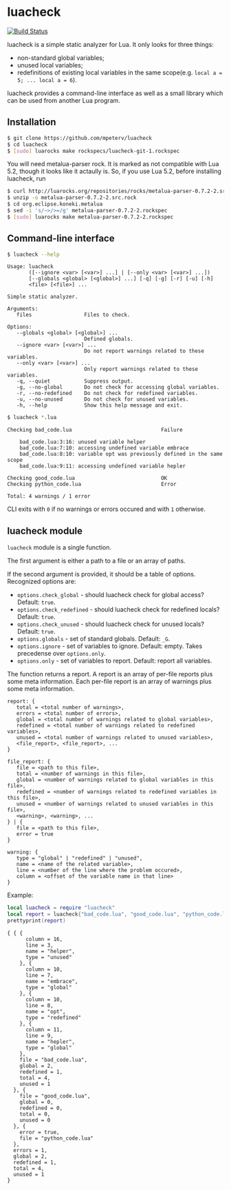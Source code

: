 # luacheck

[![Build Status](https://travis-ci.org/mpeterv/luacheck.png?branch=master)](https://travis-ci.org/mpeterv/luacheck)

luacheck is a simple static analyzer for Lua. It only looks for three things: 

* non-standard global variables; 
* unused local variables; 
* redefinitions of existing local variables in the same scope(e.g. `local a = 5; ... local a = 6`). 

luacheck provides a command-line interface as well as a small library which can be used from another Lua program. 

## Installation

```bash
$ git clone https://github.com/mpeterv/luacheck
$ cd luacheck
$ [sudo] luarocks make rockspecs/luacheck-git-1.rockspec
```

You will need metalua-parser rock. It is marked as not compatible with Lua 5.2, though it looks like it actaully is. So, if you use Lua 5.2, before installing luacheck, run

```bash
$ curl http://luarocks.org/repositories/rocks/metalua-parser-0.7.2-2.src.rock > metalua-parser-0.7.2-2.src.rock
$ unzip -o metalua-parser-0.7.2-2.src.rock
$ cd org.eclipse.koneki.metalua
$ sed -i 's/~>/>=/g' metalua-parser-0.7.2-2.rockspec
$ [sudo] luarocks make metalua-parser-0.7.2-2.rockspec
```

## Command-line interface

```bash
$ luacheck --help
```

```
Usage: luacheck
       ([--ignore <var> [<var>] ...] | [--only <var> [<var>] ...])
       [--globals <global> [<global>] ...] [-q] [-g] [-r] [-u] [-h]
       <file> [<file>] ...

Simple static analyzer. 

Arguments: 
   files                 Files to check. 

Options: 
   --globals <global> [<global>] ...
                         Defined globals. 
   --ignore <var> [<var>] ...
                         Do not report warnings related to these variables. 
   --only <var> [<var>] ...
                         Only report warnings related to these variables. 
   -q, --quiet           Suppress output. 
   -g, --no-global       Do not check for accessing global variables. 
   -r, --no-redefined    Do not check for redefined variables. 
   -u, --no-unused       Do not check for unused variables. 
   -h, --help            Show this help message and exit. 
```

```bash
$ luacheck *.lua
```

```
Checking bad_code.lua                             Failure

    bad_code.lua:3:16: unused variable helper
    bad_code.lua:7:10: accessing undefined variable embrace
    bad_code.lua:8:10: variable opt was previously defined in the same scope
    bad_code.lua:9:11: accessing undefined variable hepler

Checking good_code.lua                            OK
Checking python_code.lua                          Error

Total: 4 warnings / 1 error
```

CLI exits with `0` if no warnings or errors occured and with `1` otherwise. 

## luacheck module

`luacheck` module is a single function. 

The first argument is either a path to a file or an array of paths. 

If the second argument is provided, it should be a table of options. Recognized options are: 

* `options.check_global` - should luacheck check for global access? Default: `true`. 
* `options.check_redefined` - should luacheck check for redefined locals? Default: `true`. 
* `options.check_unused` - should luacheck check for unused locals? Default: `true`. 
* `options.globals` - set of standard globals. Default: `_G`. 
* `options.ignore` - set of variables to ignore. Default: empty. Takes precedense over `options.only`. 
* `options.only` - set of variables to report. Default: report all variables. 

The function returns a report. A report is an array of per-file reports plus some meta information. Each per-file report is an array of warnings plus some meta information. 

```
report: {
   total = <total number of warnings>,
   errors = <total number of errors>,
   global = <total number of warnings related to global variables>,
   redefined = <total number of warnings related to redefined variables>,
   unused = <total number of warnings related to unused variables>,
   <file_report>, <file_report>, ...
}

file_report: {
   file = <path to this file>,
   total = <number of warnings in this file>,
   global = <number of warnings related to global variables in this file>,
   redefined = <number of warnings related to redefined variables in this file>,
   unused = <number of warnings related to unused variables in this file>,
   <warning>, <warning>, ...
} | {
   file = <path to this file>,
   error = true
}

warning: {
   type = "global" | "redefined" | "unused",
   name = <name of the related variable>,
   line = <number of the line where the problem occured>,
   column = <offset of the variable name in that line>
}
```

Example: 

```lua
local luacheck = require "luacheck"
local report = luacheck{"bad_code.lua", "good_code.lua", "python_code.lua"}
prettyprint(report)
```

```
{ { {
      column = 16,
      line = 3,
      name = "helper",
      type = "unused"
    }, {
      column = 10,
      line = 7,
      name = "embrace",
      type = "global"
    }, {
      column = 10,
      line = 8,
      name = "opt",
      type = "redefined"
    }, {
      column = 11,
      line = 9,
      name = "hepler",
      type = "global"
    },
    file = "bad_code.lua",
    global = 2,
    redefined = 1,
    total = 4,
    unused = 1
  }, {
    file = "good_code.lua",
    global = 0,
    redefined = 0,
    total = 0,
    unused = 0
  }, {
    error = true,
    file = "python_code.lua"
  },
  errors = 1,
  global = 2,
  redefined = 1,
  total = 4,
  unused = 1
}
```

